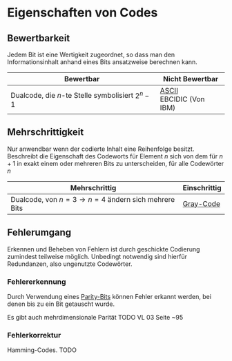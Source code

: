 # Eigenschaften von Codes
## Bewertbarkeit
Jedem Bit ist eine Wertigkeit zugeordnet, so dass man den Informationsinhalt anhand eines Bits ansatzweise berechnen kann.

| Bewertbar                                        | Nicht Bewertbar                                                                                                |
| ------------------------------------------------ | -------------------------------------------------------------------------------------------------------------- |
| Dualcode, die $n$-te Stelle symbolisiert $2^n-1$ | [ASCII](https://de.wikipedia.org/wiki/American_Standard_Code_for_Information_Interchange)<br>EBCIDIC (Von IBM) |

## Mehrschrittigkeit
Nur anwendbar wenn der codierte Inhalt eine Reihenfolge besitzt.
Beschreibt die Eigenschaft des Codeworts für Element $n$ sich von dem für $n+1$ in exakt einem oder mehreren Bits zu unterscheiden, für alle Codewörter $n$

| Mehrschrittig                                                | Einschrittig                                         |
| ------------------------------------------------------------ | ---------------------------------------------------- |
| Dualcode, von $n=3 \rightarrow n=4$ ändern sich mehrere Bits | [Gray-Code](https://de.wikipedia.org/wiki/Gray-Code) |

## Fehlerumgang
Erkennen und Beheben von Fehlern ist durch geschickte Codierung zumindest teilweise möglich. Unbedingt notwendig sind hierfür Redundanzen, also ungenutzte Codewörter.

### Fehlererkennung
Durch Verwendung eines [Parity-Bits](DigitaltechnischeBegriffe.md#Parity) können Fehler erkannt werden, bei denen bis zu ein Bit getauscht wurde.

Es gibt auch mehrdimensionale Parität
TODO VL 03 Seite ~95

### Fehlerkorrektur
Hamming-Codes.
TODO
